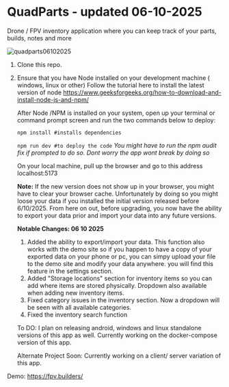 # QuadParts - updated 06-10-2025
Drone / FPV inventory application where you can keep track of your parts, builds, notes and more

![quadparts06102025](https://github.com/user-attachments/assets/e92889c4-d31a-459c-9575-65d1cc65e361)

1. Clone this repo.
2. Ensure that you have Node installed on your development machine ( windows, linux or other)
   Follow the tutorial here to install the latest version of node https://www.geeksforgeeks.org/how-to-download-and-install-node-js-and-npm/

   After Node /NPM  is installed on your system, open up your terminal or command prompt screen and run the two commands below to deploy:
   
   <code>npm install  #installs dependencies</code>

   <code>npm run dev  #to deploy the code</code>
   <i> You might have to run the npm audit fix if prompted to do so. Dont worry the app wont break by doing so</i>

   On your local machine, pull up the browser and go to this address localhost:5173

   <b>Note:</b> If the new version does not show up in your browser, you might have to clear your browser cache.
    Unfortunately by doing so you might loose your data if you installed the initial version released before 6/10/2025.
    From here on out, before upgrading, you now have the ability to export your data prior and import your data into
    any future versions.

   <b>Notable Changes: 06 10 2025</b>
   1. Added the ability to export/import your data. This function also works with the demo site so if you happen to have a copy of your
   exported data on your phone or pc, you can simpy upload your file to the demo site and modify your data anywhere. you will find this feature
   in the settings section.
   3. Added "Storage locations" section for inventory items so you can add where items are stored physically. Dropdown also available when adding
      new inventory items.
   4. Fixed category issues in the inventory section. Now a dropdown will be seen with all available categories.
   5. Fixed the inventory search function

   To DO:
   I plan on releasing android, windows and linux standalone versions of this app as well. 
  Currently working on the docker-compose version of this app.


   Alternate Project Soon: Currently working on a client/ server variation of this app. 

Demo: https://fpv.builders/
